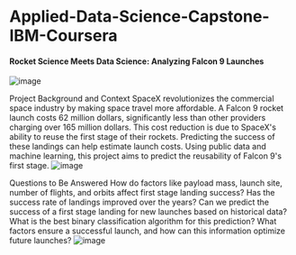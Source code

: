 # Applied-Data-Science-Capstone-IBM-Coursera
#### Rocket Science Meets Data Science: Analyzing Falcon 9 Launches
![image](https://github.com/sifatron/Applied-Data-Science-Capstone-IBM-Coursera/assets/30269774/3815e872-cdff-47b5-8188-5735d3d8786f)

Project Background and Context
SpaceX revolutionizes the commercial space industry by making space travel more affordable. A Falcon 9 rocket launch costs 62 million dollars, significantly less than other providers charging over 165 million dollars. This cost reduction is due to SpaceX's ability to reuse the first stage of their rockets. Predicting the success of these landings can help estimate launch costs. Using public data and machine learning, this project aims to predict the reusability of Falcon 9's first stage.
![image](https://github.com/sifatron/Applied-Data-Science-Capstone-IBM-Coursera/assets/30269774/b5460721-707a-4097-aed3-33639b4458a3)


Questions to Be Answered
How do factors like payload mass, launch site, number of flights, and orbits affect first stage landing success?
Has the success rate of landings improved over the years?
Can we predict the success of a first stage landing for new launches based on historical data?
What is the best binary classification algorithm for this prediction?
What factors ensure a successful launch, and how can this information optimize future launches?
![image](https://github.com/sifatron/Applied-Data-Science-Capstone-IBM-Coursera/assets/30269774/363dc60b-af9c-49af-ba08-df742040dbb6)
